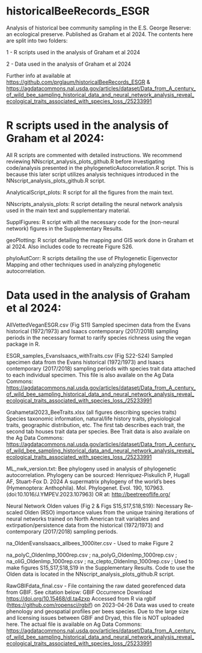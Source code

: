 # historicalBeeRecords_ESGR
Analysis of historical bee community sampling in the E.S. George Reserve: an ecological preserve. Published as Graham et al 2024. The contents here are split into two folders:

1 - R scripts used in the analysis of Graham et al 2024

2 - Data used in the analysis of Graham et al 2024

Further info at available at https://github.com/prglaum/historicalBeeRecords_ESGR & 
https://agdatacommons.nal.usda.gov/articles/dataset/Data_from_A_century_of_wild_bee_sampling_historical_data_and_neural_network_analysis_reveal_ecological_traits_associated_with_species_loss_/25233991


# R scripts used in the analysis of Graham et al 2024:
All R scripts are commented with detailed instructions. 
We recommend reviewing NNscript_analysis_plots_github.R before investigating code/analysis presented in the
phylogeneticAutocorrelation.R script. This is because this later script utilizes analysis techniques introduced in the NNscript_analysis_plots_github.R script. 

AnalyticalScript_plots:
R script for all the figures from the main text.

NNscripts_analysis_plots:
R script detailing the neural network analysis used in the main text and supplementary material. 

SupplFigures:
R script with all the necessary code for the (non-neural network) figures in the Supplementary Results. 

geoPlotting:
R script detailing the mapping and GIS work done in Graham et al 2024. Also includes code to recreate Figure S26. 

phyloAutCorr:
R scripts detailing the use of Phylogenetic Eigenvector Mapping and other techniques used in analyzing phylogenetic autocorrelation. 

# Data used in the analysis of Graham et al 2024:
AllVettedVeganESGR.csv (Fig S11)
Sampled specimen data from the Evans historical (1972/1973) and Isaacs contemporary (2017/2018) sampling periods in the 
necessary format to rarify species richness using the vegan package in R.

ESGR_samples_EvansIsaacs_withTraits.csv (Fig S22-S24)
Sampled specimen data from the Evans historical (1972/1973) and Isaacs contemporary (2017/2018) sampling periods with 
species trait data attached to each individual specimen. This file is also availale on the Ag Data Commons: https://agdatacommons.nal.usda.gov/articles/dataset/Data_from_A_century_of_wild_bee_sampling_historical_data_and_neural_network_analysis_reveal_ecological_traits_associated_with_species_loss_/25233991

Grahametal2023_BeeTraits.xlsx (all figures describing species traits)
Species taxonomic information, natural/life history traits, physiological traits, geographic distribution, etc. 
The first tab describes each trait, the second tab houses trait data per species. Bee Trait data is also availale on the Ag Data Commons: https://agdatacommons.nal.usda.gov/articles/dataset/Data_from_A_century_of_wild_bee_sampling_historical_data_and_neural_network_analysis_reveal_ecological_traits_associated_with_species_loss_/25233991

ML_nwk_version.txt:
Bee phylogeny used in analysis of phylogenetic autocorrelation. Phylogeny can be sourced:
Henríquez-Piskulich P, Hugall AF, Stuart-Fox D. 2024 A supermatrix phylogeny of the world’s bees (Hymenoptera: Anthophila). 
Mol. Phylogenet. Evol. 190, 107963. (doi:10.1016/J.YMPEV.2023.107963) 
OR at: http://beetreeoflife.org/

Neural Network Olden values (Fig 2 & Figs S15,S17,S18,S19):
Necessary Re-scaled Olden (RSO) importance values from the unique training iterations of neural networks trained on North
American trait variables and extirpation/persistence data from the historical (1972/1973) and contemporary (2017/2018) 
sampling periods. 

na_OldenEvansIsaacs_allbees_1000iter.csv - Used to make Figure 2

na_polyC_OldenImp_1000rep.csv ; 
na_polyG_OldenImp_1000rep.csv ; 
na_oliG_OldenImp_1000rep.csv ; 
na_clepto_OldenImp_1000rep.csv ; 
Used to make figures S15,S17,S18,S19 in the Supplementary Results. 
Code to use the Olden data is located in the NNscript_analysis_plots_github.R script. 

RawGBIFdata_final.csv - File containing the raw dated georefenced data from GBIF. See citation below:
GBIF Occurrence Download https://doi.org/10.15468/dl.ta4zxp 
Accessed from R via rgbif (https://github.com/ropensci/rgbif) on 2023-04-26
Data was used to create phenology and geospatial profiles per bees species. Due to the large size and licensing issues between GBIF and Dryad, this file is NOT uploaded here. The actual file is available on Ag Data Commons: https://agdatacommons.nal.usda.gov/articles/dataset/Data_from_A_century_of_wild_bee_sampling_historical_data_and_neural_network_analysis_reveal_ecological_traits_associated_with_species_loss_/25233991
